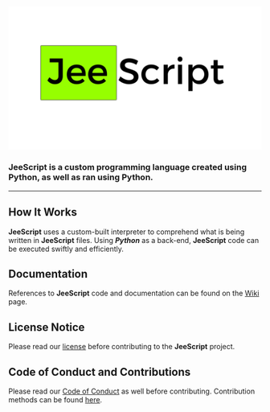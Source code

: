 <img src="./assets/JeeScript-Logo.png">  

### JeeScript is a custom programming language created using Python, as well as ran using Python.  
---------
## How It Works  
**JeeScript** uses a custom-built interpreter to comprehend what is being written in **JeeScript** files. Using ***Python*** as a back-end, **JeeScript** code can be executed swiftly and efficiently.  
## Documentation
References to **JeeScript** code and documentation can be found on the [Wiki](https://github.com/Gisgar3/JeeScript/wiki) page.
## License Notice
Please read our [license](https://github.com/Gisgar3/JeeScript/blob/master/LICENSE) before contributing to the **JeeScript** project.
## Code of Conduct and Contributions
Please read our [Code of Conduct](https://github.com/Gisgar3/JeeScript/blob/master/CODE_OF_CONDUCT.md) as well before contributing. Contribution methods can be found [here](https://github.com/Gisgar3/JeeScript/blob/master/CONTRIBUTING.md).
